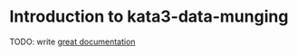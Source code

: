 # Introduction to kata3-data-munging

TODO: write [great documentation](http://jacobian.org/writing/great-documentation/what-to-write/)
